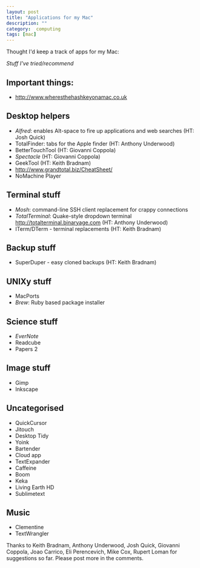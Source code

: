 ```yaml
---
layout: post
title: "Applications for my Mac"
description: ""
category:  computing
tags: [mac]
---
```



Thought I'd keep a track of apps for my Mac:

*Stuff I've tried/recommend*

## Important things:

*	http://www.wheresthehashkeyonamac.co.uk
 
## Desktop helpers

*	*Alfred*: enables Alt-space to fire up applications and web searches (HT: Josh Quick)
*	TotalFinder: tabs for the Apple finder (HT: Anthony Underwood)
*	BetterTouchTool (HT: Giovanni Coppola)
*	*Spectacle* (HT: Giovanni Coppola)
*	GeekTool (HT: Keith Bradnam)
*	http://www.grandtotal.biz/CheatSheet/
*	NoMachine Player


## Terminal stuff

*	*Mosh*: command-line SSH client replacement for crappy connections
*	*TotalTerminal*: Quake-style dropdown terminal http://totalterminal.binaryage.com (HT: Anthony Underwood)
*	ITerm/DTerm - terminal replacements (HT: Keith Bradnam)

## Backup stuff

*	SuperDuper - easy cloned backups (HT: Keith Bradnam)

## UNIXy stuff

*	MacPorts
*	*Brew*: Ruby based package installer

## Science stuff

*	*EverNote*
*	Readcube
*	Papers 2

## Image stuff

*	Gimp
*	Inkscape

## Uncategorised

*	QuickCursor
*	Jitouch
*	Desktop Tidy
*	Yoink
*	Bartender
*	Cloud app
*	TextExpander
*	Caffeine
*	Boom
*	Keka
*	Living Earth HD
*	Sublimetext

## Music

*	Clementine
*	TextWrangler

Thanks to Keith Bradnam, Anthony Underwood, Josh Quick, Giovanni Coppola, Joao Carrico, Eli Perencevich, Mike Cox, Rupert Loman for suggestions so far. Please post more in the comments.
